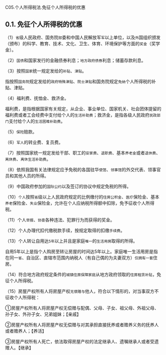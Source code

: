 C05.个人所得税法.免征个人所得税的优惠

## 0.1. 免征个人所得税的优惠

（1）`省`级人民政府、国务院`部`委和中国人民解放军`军`以上单位，以及`外`国组织颁发（颁布）的科学、教育、技术、文化、卫生、体育、环境保护等方面的`奖金`（奖学金）。

（2）`国债`和国家发行的金融债券利息；`地方政府债券`利息；储蓄存款利息。

（3）按照`国家`统一规定发给的`补贴`、`津贴`。

指按照`国务院`规定发给的`政府特殊津贴`、`院士津贴`和国务院规定`免纳`个人所得税的补贴、津贴。

（4）福利费、抚恤金、救济金。

福利费，是指根据国家有关规定，从企业、事业单位、国家机关、社会团体提留的福利费或者工会经费中支付给个人的`生活补助费`；救济金，是指各级人民政府`民政部门`支付给个人的`生活困难补助费`。

（5）`保险`赔款。

（6）`军人`的转业费、复员费。

（7）按照国家统一规定发给干部、职工的`安家费`、`退职费`、基本`养老金`或者`退休费`、`离休费`、`离休生活补助费`。

（8）依照我国有关法律规定应予免税的各国驻华`使馆`、`领事馆`的外交代表、领事官员和其他人员的所得。

（9）中国政府参加的`国际公约`以及签订的协议中规定免税的所得。

（10）`个人`按照`省`级以上人民政府规定的比例缴付的`住房公积金`、`医疗`保险金、基本`养老`保险金、`失业`保险金，允许在个人应纳税所得额中扣除，免予征收个人所得税。

（11）个人`举报`、`协查`各种违法、犯罪行为而获得的奖金。

（12）个人办理代扣代缴税款手续，按规定取得的扣缴`手续费`。

（13）个人转让自用达`5年`以上并且是家庭`唯一`的`生活用房`取得的所得。

自用5年以上是指个人购房至转让房屋的时间达5年以上。家庭唯一生活用房是指在同一`省`、自治区、直辖市范围内纳税人（有自己偶的为夫妻双方）`仅拥有一套`住房。

（14）符合地方政府规定条件的`城镇住房保障家庭`从地方政府领取的`住房租赁补贴`，免征个人所得税。

（15）房屋产权所有人将房屋产权`无偿赠与`他人，符合以下情形的，对当事双方不征收个人所得税：

①房屋产权所有人将房屋产权无偿赠与配偶、父母、子女、祖父母、外祖父母、孙子女、外孙子女、兄弟姐妹；【亲戚】

②房屋产权所有人将房屋产权无偿赠与对其承担直接抚养或者赡养义务的抚养人或者赡养人；【养活】

③房屋产权所有人死亡，依法取得房屋产权的法定继承人、遗嘱继承人或者受遗赠人。【继承】
